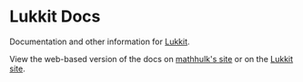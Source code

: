 # Lukkit Docs
Documentation and other information for [Lukkit](https://github.com/jammehcow/Lukkit/).

View the web-based version of the docs on [mathhulk's site](https://theartex.net/hosting/lukkit.us/docs) or on the [Lukkit site](https://lukkit.us/docs).
